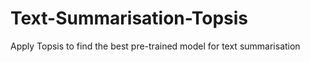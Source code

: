 # Text-Summarisation-Topsis
Apply Topsis to find the best pre-trained model for text summarisation 

